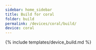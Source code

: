 ```yaml
---
sidebar: home_sidebar
title: Build for coral
folder: build
permalink: /devices/coral/build/
device: coral
---
```

{% include templates/device_build.md %}
